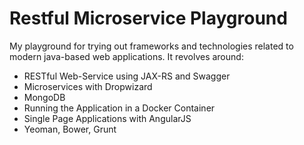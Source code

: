 # Restful Microservice Playground
My playground for trying out frameworks and technologies related to modern java-based web applications. It revolves around:

- RESTful Web-Service using JAX-RS and Swagger
- Microservices with Dropwizard
- MongoDB
- Running the Application in a Docker Container
- Single Page Applications with AngularJS
- Yeoman, Bower, Grunt
